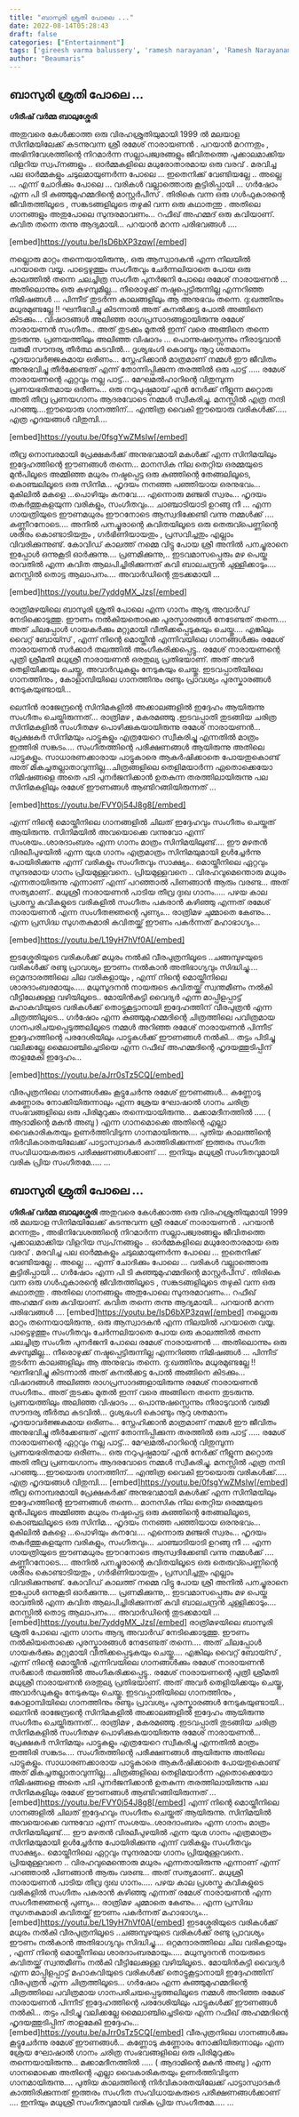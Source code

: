 ```yaml
---
title: "ബാസുരി ശ്രുതി പോലെ ..."
date: 2022-08-14T05:28:43
draft: false
categories: ["Entertainment"]
tags: ['gireesh varma balussery', 'ramesh narayanan', 'Ramesh Narayanan Music Director', 'ഗിരീഷ് വർമ്മ ബാലുശ്ശേരി']
author: "Beaumaris"
---
```


<h2><strong>ബാസുരി ശ്രുതി പോലെ ...</strong></h2>
<strong>ഗിരീഷ് വർമ്മ ബാലുശ്ശേരി</strong>

അതുവരെ കേൾക്കാത്ത ഒരു വിരഹശ്രുതിയുമായി 1999 ൽ മലയാള സിനിമയിലേക്ക് കടന്നുവന്ന ശ്രീ രമേശ് നാരായണൻ .
പറയാൻ മറന്നതും , അഭിനിവേശത്തിന്റെ നിറമാർന്ന സല്ലാപജ്വരങ്ങളും ജീവിതത്തെ പൂക്കാലമാക്കിയ വിളറിയ സ്വപ്‌നങ്ങളും ..
ഓർമ്മകളിലെ മധുരോതാരമായ ഒരു വരവ് . മരവിച്ച പല ഓർമ്മകളും ചടുലമായുണർന്ന പോലെ ... ഇതെനിക്ക് വേണ്ടിയല്ലേ ..
അല്ലെ ... എന്ന് ചോദിക്കും പോലെ ... വരികൾ വല്ലാത്തൊരു കൂട്ടിരിപ്പായി ...
ഗർഷോം എന്ന പി ടി കുഞ്ഞുമുഹമ്മദിന്റെ മാസ്റ്റർപീസ് .
തിരികെ വന്ന ഒരു ഗൾഫുകാരന്റെ ജീവിതത്തിലൂടെ , സങ്കടങ്ങളിലൂടെ തഴുകി വന്ന ഒരു കഥാതന്തു .
അതിലെ ഗാനങ്ങളും അതുപോലെ സുന്ദരമാവണം...
റഫീഖ് അഹമ്മദ് ഒരു കവിയാണ്. കവിത തന്നെ തന്നു ആദ്യമായി...
പറയാൻ മറന്ന പരിഭവങ്ങൾ ....

[embed]https://youtu.be/IsD6bXP3zqw[/embed]

നല്ലൊരു മാറ്റം തന്നെയായിരുന്നു,. ഒരു ആസ്വാദകൻ എന്ന നിലയിൽ പറയാതെ വയ്യ. പാട്ടെഴുത്തും സംഗീതവും ചേർന്നലിയാതെ പോയ ഒരു കാലത്തിൽ തന്നെ ചലച്ചിത്ര സംഗീത പുനർജനി പോലെ രമേശ് നാരായണൻ ... അതിലൊന്നും ഒരു കഴമ്പുമില്ല... നീരൊഴുക്ക് നഷ്ടപ്പെട്ടിരുന്നില്ല എന്നറിഞ്ഞ നിമിഷങ്ങൾ ...
പിന്നീട് തുടർന്ന കാലങ്ങളിലും ആ അനുഭവം തന്നെ. ദു:ഖത്തിനും മധുരമുണ്ടല്ലേ !! ഘനീഭവിച്ചു കിടന്നാൽ അത് കനൽക്കട്ട പോൽ അങ്ങിനെ കിടക്കും... വിഷാദങ്ങൾ അലിഞ്ഞ രാഗപ്രസാദങ്ങളായിരുന്നു രമേശ് നാരായണൻ സംഗീതം.. അത് തുടക്കം മുതൽ ഇന്ന് വരെ അങ്ങിനെ തന്നെ തുടരുന്നു. പ്രണയത്തിലും അലിഞ്ഞ വിഷാദം ...
പൊന്നുഷസ്സെന്നും നീരാടുവാൻ വരുമീ
സൗന്ദര്യ തീർത്ഥ കടവിൽ...
ദൃശ്യഭംഗി കൊണ്ടും നൂറു ശതമാനം ഹൃദയാവർജ്ജകമായ ഒരീണം...
സ്നേഹിക്കാൻ മാത്രമാണ് നമ്മൾ ഈ ജീവിതം അനുഭവിച്ചു തീർക്കേണ്ടത് എന്ന് തോന്നിപ്പിക്കുന്ന തരത്തിൽ ഒരു പാട്ട് .....
രമേശ് നാരായണന്റെ ഏറ്റവും നല്ല പാട്ട്...
മേഘമൽഹാറിന്റെ വിതുമ്പുന്ന പ്രണയഭരിതമായ ഒരീണം...
ഒരു നറുപുഷ്പമായ് എൻ നേർക്ക് നീളുന്ന മറ്റൊരു അതി തീവ്ര പ്രണയഗാനം ആദരവോടെ നമ്മൾ സ്വീകരിച്ചു. മനസ്സിൽ എത്ര നന്ദി പറഞ്ഞു....ഈയൊരു ഗാനത്തിന്... എന്തിത്ര വൈകി ഈയൊരു വരികൾക്ക്..... എത്ര ഹൃദയങ്ങൾ വിതുമ്പി....

[embed]https://youtu.be/0fsgYwZMsIw[/embed]

തീവ്ര നൊമ്പരമായി പ്രേക്ഷകർക്ക് അനുഭവമായി മകൾക്ക് എന്ന സിനിമയിലും ഇദ്ദേഹത്തിന്റെ ഈണങ്ങൾ തന്നെ... മാനസിക നില തെറ്റിയ ഒരമ്മയുടെ മുൻപിലൂടെ അമ്മിഞ്ഞ മധുരം നഷ്ടപ്പെട്ട ഒരു കുഞ്ഞിന്റെ തേങ്ങലിലൂടെ, കൊഞ്ചലിലൂടെ ഒരു സിനിമ...
ഹൃദയം നനഞ്ഞ പഞ്ഞിയായ ഒരനുഭവം...
മുകിലിൽ മകളെ ...പൊഴിയും കനവേ.... എന്നൊരു മഞ്ജരി സ്വരം...
ഹൃദയം തകർത്തുകളയുന്ന വരികളും, സംഗീതവും...
ചാഞ്ചാടിയാടി ഉറങ്ങു നീ ... എന്ന ഗായത്രിയുടെ ഈണമധുരം ഈറനോടെ ആസ്വദിക്കേണ്ടി വന്നു നമ്മൾക്ക് .... കണ്ണീറനോടെ....
അനിൽ പനച്ചൂരാന്റെ കവിതയിലൂടെ ഒരു തെരുവ്പെണ്ണിന്റെ ശരീരം കൊണ്ടാടിയതും , ഗർഭിണിയായതും , പ്രസവിച്ചതും എല്ലാം വിവരിക്കുന്നുണ്ട്. കോവിഡ് കാലത്ത് നമ്മെ വിട്ടു പോയ ശ്രീ അനിൽ പനച്ചൂരാനെ ഇപ്പോൾ ഒന്നുകൂടി ഓർക്കുന്നു.... പ്രണമിക്കുന്നു,.. ഇടവമാസപ്പെരും മഴ പെയ്ത രാവതിൽ എന്ന കവിത ആലപിച്ചിരിക്കുന്നത് കവി ബാലചന്ദ്രൻ ചുള്ളിക്കാടും.... മനസ്സിൽ തൊട്ട ആലാപനം....
അവാർഡിന്റെ തുടക്കമായി ...

[embed]https://youtu.be/7yddgMX_Jzs[/embed]

രാത്രിമഴയിലെ ബാസുരി ശ്രുതി പോലെ എന്ന ഗാനം ആദ്യ അവാർഡ് നേടിക്കൊടുത്തു. ഈണം നൽകിയതൊക്കെ പുരസ്കാരങ്ങൾ നേടേണ്ടത് തന്നെ.... അത് ചിലപ്പോൾ ഗായകർക്കും മറ്റുമായി വീതിക്കപ്പെടുകയും ചെയ്തു.... എങ്കിലും വൈറ്റ് ബോയ്സ് , എന്ന് നിന്റെ മൊയ്തീൻ എന്നിവയിലെ ഗാനങ്ങൾക്കും രമേശ് നാരായണൻ സർക്കാർ തലത്തിൽ അംഗീകരിക്കപ്പെട്ടു..
രമേശ് നാരായണന്റെ പുത്രി ശ്രീമതി മധുശ്രീ നാരായണൻ ഒരതുല്യ പ്രതിഭയാണ്. അത് അവർ തെളിയിക്കയും ചെയ്തു, അവാർഡുകളും നേടുകയും ചെയ്തു.
ഇടവപ്പാതിയിലെ ഗാനത്തിനും , കോളാമ്പിയിലെ ഗാനത്തിനും രണ്ടും പ്രാവശ്യം പുരസ്കാരങ്ങൾ നേടുകയുണ്ടായി...

ലെനിൻ രാജേന്ദ്രന്റെ സിനിമകളിൽ അക്കാലങ്ങളിൽ ഇദ്ദേഹം ആയിരുന്നു സംഗീതം ചെയ്തിരുന്നത്... രാത്രിമഴ , മകരമഞ്ഞു .ഇടവപ്പാതി തുടങ്ങിയ ചരിത്ര സിനിമകളിൽ സംഗീതമഴ പൊഴിക്കുകയായിരുന്നു രമേശ് നാരായണൻ... പ്രേക്ഷകർ സിനിമയും പാട്ടുകളും എത്രയേറെ സ്വീകരിച്ചു എന്നതിൽ മാത്രം ഇത്തിരി സങ്കടം.... സംഗീതത്തിന്റെ പരീക്ഷണങ്ങൾ ആയിരുന്നു അതിലെ പാട്ടുകളും. സാധാരണക്കാരായ പാട്ടുകാരെ ആകർഷിക്കാതെ പോയതുകൊണ്ട് അത് മികച്ചതല്ലാതാവുന്നില്ല...ചിത്രങ്ങളിലെ തെളിമയാർന്ന ഏതൊക്കെയോ നിമിഷങ്ങളെ അതെ പടി പുനർജനിക്കാൻ ഉതകുന്ന തരത്തിലായിരുന്നു പല സിനിമകളിലും രമേശ് ഈണങ്ങൾ ആണ്ടിറങ്ങിയിരുന്നത് ...

[embed]https://youtu.be/FVY0j54J8g8[/embed]

എന്ന് നിന്റെ മൊയ്തീനിലെ ഗാനങ്ങളിൽ ചിലത് ഇദ്ദേഹവും സംഗീതം ചെയ്തത് ആയിരുന്നു. സിനിമയിൽ അവയൊക്കെ വന്നുവോ എന്ന് സംശയം..ശാരദാംബരം എന്ന ഗാനം മാത്രം സിനിമയിലുണ്ട്....
ഈ മഴതൻ വിരലീപുഴയിൽ എന്ന യുഗ്മ ഗാനം എത്രമാത്രം സിനിമയുമായി ഉൾച്ചേർന്നു പോയിരിക്കുന്നു എന്ന് വരികളും സംഗീതവും സാക്ഷ്യം..
മൊയ്തീനിലെ ഏറ്റവും സുന്ദരമായ ഗാനം പ്രിയമുള്ളവനെ.. പ്രിയമുള്ളവനെ .. വിരഹവുമെന്തൊരു മധുരം എന്നതായിരുന്നു എന്നാണ് എന്ന് പറഞ്ഞാൽ പിണങ്ങാൻ ആരും വരണ്ട... അത് സത്യമാണ്.. മധുശ്രീ നാരായണൻ പാടിയ തീവ്ര ദുഃഖ ഗാനം.....
പഴയ കാല പ്രശസ്ത കവികളുടെ വരികളിൽ സംഗീതം പകരാൻ കഴിഞ്ഞു എന്നത് രമേശ് നാരായണൻ എന്ന സംഗീതജ്ഞന്റെ പുണ്യം... രാത്രിമഴ ചുമ്മാതെ കേണും... എന്ന പ്രസിദ്ധ സുഗതകുമാരി കവിതയ്ക്ക് ഈണം പകർന്നത് മഹാഭാഗ്യം...

[embed]https://youtu.be/L19yH7hVf0A[/embed]

ഇടശ്ശേരിയുടെ വരികൾക്ക് മധുരം നൽകി വീരപുത്രനിലൂടെ ..ചങ്ങമ്പുഴയുടെ വരികൾക്ക് രണ്ടു പ്രാവശ്യം ഈണം നൽകാൻ അതിഭാഗ്യവും സിദ്ധിച്ചു.... ഒറ്റമന്ദാരത്തിലെ ചില വരികളായും , എന്ന് നിന്റെ മൊയ്തീനിലെ ശാരദാംബരമായും..... മധുസൂദനൻ നായരുടെ കവിതയ്ക്ക് സ്വന്തമീണം നൽകി വീട്ടിലേക്കുള്ള വഴിയിലൂടെ.. മോയിൻകുട്ടി വൈദ്യർ എന്ന മാപ്പിളപ്പാട്ട് മഹാകവിയുടെ വരികൾക്ക് തൊട്ടുകൂട്ടാനായി ഇദ്ദേഹത്തിന് വീരപുത്രൻ എന്ന ചിത്രത്തിലൂടെ...
ഗർഷോം എന്ന കുഞ്ഞുമുഹമ്മദിന്റെ ചിത്രത്തിലെ പവിത്രമായ ഗാനപരിചയപ്പെടുത്തലിലൂടെ നമ്മൾ അറിഞ്ഞ രമേശ് നാരായണൻ പിന്നീട് ഇദ്ദേഹത്തിന്റെ പരദേശിയിലും പാട്ടുകൾക്ക് ഈണങ്ങൾ നൽകി... തട്ടം പിടിച്ചു വലിക്കല്ലേ മൈലാഞ്ചിച്ചെടിയെ എന്ന റഫീഖ് അഹമ്മദിന്റെ ഹൃദയത്തുടിപ്പിന് താളമേകി ഇദ്ദേഹം...

[embed]https://youtu.be/aJrr0sTz5CQ[/embed]

വീരപുത്രനിലെ ഗാനങ്ങൾക്കും കൂട്ടുചേർന്നു രമേശ് ഈണങ്ങൾ...
കണ്ണോടു കണ്ണോരം നോക്കിയിരുന്നാലും എന്ന ശ്രേയ ഘോഷാൽ ഗാനം ചരിത്ര സംഭവങ്ങളിലെ ഒരു പിരിമുറുക്കം തന്നെയായിരുന്നു...
മക്കാമദീനത്തിൽ ..... ( ആദാമിന്റെ മകൻ അബു ) എന്ന ഗാനമൊക്കെ അതിന്റെ എല്ലാ വൈകാരികതയും ഉണർത്തിവിടുന്ന ഗാനമായിരുന്നു....
പുതിയ കാലത്തിന്റെ നിർവികാരതയിലേക്ക് പാട്ടാസ്വാദകർ കാത്തിരിക്കുന്നത് ഇത്തരം സംഗീത സംവിധായകരുടെ പരീക്ഷണങ്ങൾക്കാണ് .... ഇനിയും മധുശ്രീ സംഗീതവുമായി വരിക പ്രിയ സംഗീതമേ.....
...
## **ബാസുരി ശ്രുതി പോലെ ...**

**ഗിരീഷ് വർമ്മ ബാലുശ്ശേരി** അതുവരെ കേൾക്കാത്ത ഒരു വിരഹശ്രുതിയുമായി 1999 ൽ മലയാള സിനിമയിലേക്ക് കടന്നുവന്ന ശ്രീ രമേശ് നാരായണൻ . പറയാൻ മറന്നതും , അഭിനിവേശത്തിന്റെ നിറമാർന്ന സല്ലാപജ്വരങ്ങളും ജീവിതത്തെ പൂക്കാലമാക്കിയ വിളറിയ സ്വപ്‌നങ്ങളും .. ഓർമ്മകളിലെ മധുരോതാരമായ ഒരു വരവ് . മരവിച്ച പല ഓർമ്മകളും ചടുലമായുണർന്ന പോലെ ... ഇതെനിക്ക് വേണ്ടിയല്ലേ .. അല്ലെ ... എന്ന് ചോദിക്കും പോലെ ... വരികൾ വല്ലാത്തൊരു കൂട്ടിരിപ്പായി ... ഗർഷോം എന്ന പി ടി കുഞ്ഞുമുഹമ്മദിന്റെ മാസ്റ്റർപീസ് . തിരികെ വന്ന ഒരു ഗൾഫുകാരന്റെ ജീവിതത്തിലൂടെ , സങ്കടങ്ങളിലൂടെ തഴുകി വന്ന ഒരു കഥാതന്തു . അതിലെ ഗാനങ്ങളും അതുപോലെ സുന്ദരമാവണം... റഫീഖ് അഹമ്മദ് ഒരു കവിയാണ്. കവിത തന്നെ തന്നു ആദ്യമായി... പറയാൻ മറന്ന പരിഭവങ്ങൾ .... [embed]https://youtu.be/IsD6bXP3zqw[/embed] നല്ലൊരു മാറ്റം തന്നെയായിരുന്നു,. ഒരു ആസ്വാദകൻ എന്ന നിലയിൽ പറയാതെ വയ്യ. പാട്ടെഴുത്തും സംഗീതവും ചേർന്നലിയാതെ പോയ ഒരു കാലത്തിൽ തന്നെ ചലച്ചിത്ര സംഗീത പുനർജനി പോലെ രമേശ് നാരായണൻ ... അതിലൊന്നും ഒരു കഴമ്പുമില്ല... നീരൊഴുക്ക് നഷ്ടപ്പെട്ടിരുന്നില്ല എന്നറിഞ്ഞ നിമിഷങ്ങൾ ... പിന്നീട് തുടർന്ന കാലങ്ങളിലും ആ അനുഭവം തന്നെ. ദു:ഖത്തിനും മധുരമുണ്ടല്ലേ !! ഘനീഭവിച്ചു കിടന്നാൽ അത് കനൽക്കട്ട പോൽ അങ്ങിനെ കിടക്കും... വിഷാദങ്ങൾ അലിഞ്ഞ രാഗപ്രസാദങ്ങളായിരുന്നു രമേശ് നാരായണൻ സംഗീതം.. അത് തുടക്കം മുതൽ ഇന്ന് വരെ അങ്ങിനെ തന്നെ തുടരുന്നു. പ്രണയത്തിലും അലിഞ്ഞ വിഷാദം ... പൊന്നുഷസ്സെന്നും നീരാടുവാൻ വരുമീ സൗന്ദര്യ തീർത്ഥ കടവിൽ... ദൃശ്യഭംഗി കൊണ്ടും നൂറു ശതമാനം ഹൃദയാവർജ്ജകമായ ഒരീണം... സ്നേഹിക്കാൻ മാത്രമാണ് നമ്മൾ ഈ ജീവിതം അനുഭവിച്ചു തീർക്കേണ്ടത് എന്ന് തോന്നിപ്പിക്കുന്ന തരത്തിൽ ഒരു പാട്ട് ..... രമേശ് നാരായണന്റെ ഏറ്റവും നല്ല പാട്ട്... മേഘമൽഹാറിന്റെ വിതുമ്പുന്ന പ്രണയഭരിതമായ ഒരീണം... ഒരു നറുപുഷ്പമായ് എൻ നേർക്ക് നീളുന്ന മറ്റൊരു അതി തീവ്ര പ്രണയഗാനം ആദരവോടെ നമ്മൾ സ്വീകരിച്ചു. മനസ്സിൽ എത്ര നന്ദി പറഞ്ഞു....ഈയൊരു ഗാനത്തിന്... എന്തിത്ര വൈകി ഈയൊരു വരികൾക്ക്..... എത്ര ഹൃദയങ്ങൾ വിതുമ്പി.... [embed]https://youtu.be/0fsgYwZMsIw[/embed] തീവ്ര നൊമ്പരമായി പ്രേക്ഷകർക്ക് അനുഭവമായി മകൾക്ക് എന്ന സിനിമയിലും ഇദ്ദേഹത്തിന്റെ ഈണങ്ങൾ തന്നെ... മാനസിക നില തെറ്റിയ ഒരമ്മയുടെ മുൻപിലൂടെ അമ്മിഞ്ഞ മധുരം നഷ്ടപ്പെട്ട ഒരു കുഞ്ഞിന്റെ തേങ്ങലിലൂടെ, കൊഞ്ചലിലൂടെ ഒരു സിനിമ... ഹൃദയം നനഞ്ഞ പഞ്ഞിയായ ഒരനുഭവം... മുകിലിൽ മകളെ ...പൊഴിയും കനവേ.... എന്നൊരു മഞ്ജരി സ്വരം... ഹൃദയം തകർത്തുകളയുന്ന വരികളും, സംഗീതവും... ചാഞ്ചാടിയാടി ഉറങ്ങു നീ ... എന്ന ഗായത്രിയുടെ ഈണമധുരം ഈറനോടെ ആസ്വദിക്കേണ്ടി വന്നു നമ്മൾക്ക് .... കണ്ണീറനോടെ.... അനിൽ പനച്ചൂരാന്റെ കവിതയിലൂടെ ഒരു തെരുവ്പെണ്ണിന്റെ ശരീരം കൊണ്ടാടിയതും , ഗർഭിണിയായതും , പ്രസവിച്ചതും എല്ലാം വിവരിക്കുന്നുണ്ട്. കോവിഡ് കാലത്ത് നമ്മെ വിട്ടു പോയ ശ്രീ അനിൽ പനച്ചൂരാനെ ഇപ്പോൾ ഒന്നുകൂടി ഓർക്കുന്നു.... പ്രണമിക്കുന്നു,.. ഇടവമാസപ്പെരും മഴ പെയ്ത രാവതിൽ എന്ന കവിത ആലപിച്ചിരിക്കുന്നത് കവി ബാലചന്ദ്രൻ ചുള്ളിക്കാടും.... മനസ്സിൽ തൊട്ട ആലാപനം.... അവാർഡിന്റെ തുടക്കമായി ... [embed]https://youtu.be/7yddgMX_Jzs[/embed] രാത്രിമഴയിലെ ബാസുരി ശ്രുതി പോലെ എന്ന ഗാനം ആദ്യ അവാർഡ് നേടിക്കൊടുത്തു. ഈണം നൽകിയതൊക്കെ പുരസ്കാരങ്ങൾ നേടേണ്ടത് തന്നെ.... അത് ചിലപ്പോൾ ഗായകർക്കും മറ്റുമായി വീതിക്കപ്പെടുകയും ചെയ്തു.... എങ്കിലും വൈറ്റ് ബോയ്സ് , എന്ന് നിന്റെ മൊയ്തീൻ എന്നിവയിലെ ഗാനങ്ങൾക്കും രമേശ് നാരായണൻ സർക്കാർ തലത്തിൽ അംഗീകരിക്കപ്പെട്ടു.. രമേശ് നാരായണന്റെ പുത്രി ശ്രീമതി മധുശ്രീ നാരായണൻ ഒരതുല്യ പ്രതിഭയാണ്. അത് അവർ തെളിയിക്കയും ചെയ്തു, അവാർഡുകളും നേടുകയും ചെയ്തു. ഇടവപ്പാതിയിലെ ഗാനത്തിനും , കോളാമ്പിയിലെ ഗാനത്തിനും രണ്ടും പ്രാവശ്യം പുരസ്കാരങ്ങൾ നേടുകയുണ്ടായി... ലെനിൻ രാജേന്ദ്രന്റെ സിനിമകളിൽ അക്കാലങ്ങളിൽ ഇദ്ദേഹം ആയിരുന്നു സംഗീതം ചെയ്തിരുന്നത്... രാത്രിമഴ , മകരമഞ്ഞു .ഇടവപ്പാതി തുടങ്ങിയ ചരിത്ര സിനിമകളിൽ സംഗീതമഴ പൊഴിക്കുകയായിരുന്നു രമേശ് നാരായണൻ... പ്രേക്ഷകർ സിനിമയും പാട്ടുകളും എത്രയേറെ സ്വീകരിച്ചു എന്നതിൽ മാത്രം ഇത്തിരി സങ്കടം.... സംഗീതത്തിന്റെ പരീക്ഷണങ്ങൾ ആയിരുന്നു അതിലെ പാട്ടുകളും. സാധാരണക്കാരായ പാട്ടുകാരെ ആകർഷിക്കാതെ പോയതുകൊണ്ട് അത് മികച്ചതല്ലാതാവുന്നില്ല...ചിത്രങ്ങളിലെ തെളിമയാർന്ന ഏതൊക്കെയോ നിമിഷങ്ങളെ അതെ പടി പുനർജനിക്കാൻ ഉതകുന്ന തരത്തിലായിരുന്നു പല സിനിമകളിലും രമേശ് ഈണങ്ങൾ ആണ്ടിറങ്ങിയിരുന്നത് ... [embed]https://youtu.be/FVY0j54J8g8[/embed] എന്ന് നിന്റെ മൊയ്തീനിലെ ഗാനങ്ങളിൽ ചിലത് ഇദ്ദേഹവും സംഗീതം ചെയ്തത് ആയിരുന്നു. സിനിമയിൽ അവയൊക്കെ വന്നുവോ എന്ന് സംശയം..ശാരദാംബരം എന്ന ഗാനം മാത്രം സിനിമയിലുണ്ട്.... ഈ മഴതൻ വിരലീപുഴയിൽ എന്ന യുഗ്മ ഗാനം എത്രമാത്രം സിനിമയുമായി ഉൾച്ചേർന്നു പോയിരിക്കുന്നു എന്ന് വരികളും സംഗീതവും സാക്ഷ്യം.. മൊയ്തീനിലെ ഏറ്റവും സുന്ദരമായ ഗാനം പ്രിയമുള്ളവനെ.. പ്രിയമുള്ളവനെ .. വിരഹവുമെന്തൊരു മധുരം എന്നതായിരുന്നു എന്നാണ് എന്ന് പറഞ്ഞാൽ പിണങ്ങാൻ ആരും വരണ്ട... അത് സത്യമാണ്.. മധുശ്രീ നാരായണൻ പാടിയ തീവ്ര ദുഃഖ ഗാനം..... പഴയ കാല പ്രശസ്ത കവികളുടെ വരികളിൽ സംഗീതം പകരാൻ കഴിഞ്ഞു എന്നത് രമേശ് നാരായണൻ എന്ന സംഗീതജ്ഞന്റെ പുണ്യം... രാത്രിമഴ ചുമ്മാതെ കേണും... എന്ന പ്രസിദ്ധ സുഗതകുമാരി കവിതയ്ക്ക് ഈണം പകർന്നത് മഹാഭാഗ്യം... [embed]https://youtu.be/L19yH7hVf0A[/embed] ഇടശ്ശേരിയുടെ വരികൾക്ക് മധുരം നൽകി വീരപുത്രനിലൂടെ ..ചങ്ങമ്പുഴയുടെ വരികൾക്ക് രണ്ടു പ്രാവശ്യം ഈണം നൽകാൻ അതിഭാഗ്യവും സിദ്ധിച്ചു.... ഒറ്റമന്ദാരത്തിലെ ചില വരികളായും , എന്ന് നിന്റെ മൊയ്തീനിലെ ശാരദാംബരമായും..... മധുസൂദനൻ നായരുടെ കവിതയ്ക്ക് സ്വന്തമീണം നൽകി വീട്ടിലേക്കുള്ള വഴിയിലൂടെ.. മോയിൻകുട്ടി വൈദ്യർ എന്ന മാപ്പിളപ്പാട്ട് മഹാകവിയുടെ വരികൾക്ക് തൊട്ടുകൂട്ടാനായി ഇദ്ദേഹത്തിന് വീരപുത്രൻ എന്ന ചിത്രത്തിലൂടെ... ഗർഷോം എന്ന കുഞ്ഞുമുഹമ്മദിന്റെ ചിത്രത്തിലെ പവിത്രമായ ഗാനപരിചയപ്പെടുത്തലിലൂടെ നമ്മൾ അറിഞ്ഞ രമേശ് നാരായണൻ പിന്നീട് ഇദ്ദേഹത്തിന്റെ പരദേശിയിലും പാട്ടുകൾക്ക് ഈണങ്ങൾ നൽകി... തട്ടം പിടിച്ചു വലിക്കല്ലേ മൈലാഞ്ചിച്ചെടിയെ എന്ന റഫീഖ് അഹമ്മദിന്റെ ഹൃദയത്തുടിപ്പിന് താളമേകി ഇദ്ദേഹം... [embed]https://youtu.be/aJrr0sTz5CQ[/embed] വീരപുത്രനിലെ ഗാനങ്ങൾക്കും കൂട്ടുചേർന്നു രമേശ് ഈണങ്ങൾ... കണ്ണോടു കണ്ണോരം നോക്കിയിരുന്നാലും എന്ന ശ്രേയ ഘോഷാൽ ഗാനം ചരിത്ര സംഭവങ്ങളിലെ ഒരു പിരിമുറുക്കം തന്നെയായിരുന്നു... മക്കാമദീനത്തിൽ ..... ( ആദാമിന്റെ മകൻ അബു ) എന്ന ഗാനമൊക്കെ അതിന്റെ എല്ലാ വൈകാരികതയും ഉണർത്തിവിടുന്ന ഗാനമായിരുന്നു.... പുതിയ കാലത്തിന്റെ നിർവികാരതയിലേക്ക് പാട്ടാസ്വാദകർ കാത്തിരിക്കുന്നത് ഇത്തരം സംഗീത സംവിധായകരുടെ പരീക്ഷണങ്ങൾക്കാണ് .... ഇനിയും മധുശ്രീ സംഗീതവുമായി വരിക പ്രിയ സംഗീതമേ..... ...
